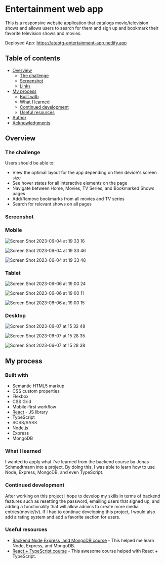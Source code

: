 # Entertainment web app

This is a responsive website application that catalogs movie/television shows and allows users to search for them and sign up and bookmark their favorite television shows and movies.

Deployed App: https://ateotg-entertainment-app.netlify.app

## Table of contents

- [Overview](#overview)
  - [The challenge](#the-challenge)
  - [Screenshot](#screenshot)
  - [Links](#links)
- [My process](#my-process)
  - [Built with](#built-with)
  - [What I learned](#what-i-learned)
  - [Continued development](#continued-development)
  - [Useful resources](#useful-resources)
- [Author](#author)
- [Acknowledgments](#acknowledgments)


## Overview

### The challenge

Users should be able to:

- View the optimal layout for the app depending on their device's screen size
- See hover states for all interactive elements on the page
- Navigate between Home, Movies, TV Series, and Bookmarked Shows pages
- Add/Remove bookmarks from all movies and TV series
- Search for relevant shows on all pages

### Screenshot

### Mobile
![Screen Shot 2023-06-04 at 19 33 16](https://github.com/ATEOTG/entertainment-app/assets/25332391/44fc7ae6-85ee-41ad-8703-1a92ec3142dc)

![Screen Shot 2023-06-04 at 19 33 46](https://github.com/ATEOTG/entertainment-app/assets/25332391/d65ba324-ad3a-4ac0-acbb-091c5a3bd90d)

![Screen Shot 2023-06-04 at 19 33 48](https://github.com/ATEOTG/entertainment-app/assets/25332391/1f36783b-4355-4969-8f1d-719bed855bf0)

### Tablet
![Screen Shot 2023-06-06 at 19 00 24](https://github.com/ATEOTG/entertainment-app/assets/25332391/a7a0a130-a8ee-4dd6-a2d5-d7f3cfc9711b)

![Screen Shot 2023-06-06 at 19 00 11](https://github.com/ATEOTG/entertainment-app/assets/25332391/50be822d-79a8-4716-a803-93c91c613c1b)

![Screen Shot 2023-06-06 at 19 00 15](https://github.com/ATEOTG/entertainment-app/assets/25332391/ef2d8c9e-1638-4798-a400-16fafad4882a)


### Desktop
![Screen Shot 2023-06-07 at 15 32 48](https://github.com/ATEOTG/entertainment-app/assets/25332391/df997ed3-bd2e-4d6f-9be8-dd03cd3bda60)

![Screen Shot 2023-06-07 at 15 28 35](https://github.com/ATEOTG/entertainment-app/assets/25332391/7b3fe912-1fc7-478a-af4d-efbb1c4343e6)

![Screen Shot 2023-06-07 at 15 28 38](https://github.com/ATEOTG/entertainment-app/assets/25332391/6479a6d7-0d1c-4035-bbd5-05553ab3059c)

## My process

### Built with

- Semantic HTML5 markup
- CSS custom properties
- Flexbox
- CSS Grid
- Mobile-first workflow
- [React](https://reactjs.org/) - JS library
- TypeScript
- SCSS/SASS
- Node.js
- Express
- MongoDB

### What I learned

I wanted to apply what I've learned from the backend course by Jonas Schmedtmann into a project. By doing this, I was able to learn how to use Node, Express, MongoDB, and even TypeScript. 

### Continued development

After working on this project I hope to develop my skills in terms of backend features such as resetting the password, emailing users that signed up, and adding a functionality that will allow admins to create more media entries(movie/tv). If I had to continue developing this project, I would also add a rating system and add a favorite section for users. 

### Useful resources

- [Backend Node,Express, and MongoDB course](https://www.udemy.com/course/nodejs-express-mongodb-bootcamp/) - This helped me learn Node, Express, and MongoDB.
- [React + TypeScript course](https://www.udemy.com/course/understanding-typescript/) - This awesome course helped with React + TypeScript.
